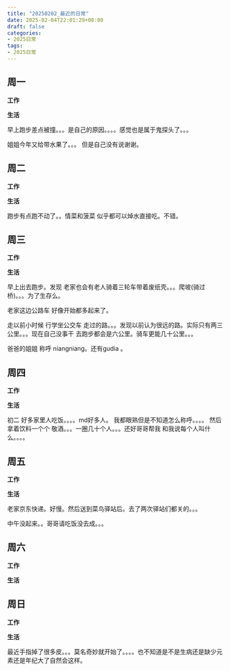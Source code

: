 ```yaml
---
title: "20250202_最近的日常"
date: 2025-02-04T22:01:29+08:00
draft: false
categories:
- 2025日常
tags:
- 2025日常
---
```



## 周一

**工作**



**生活**

早上跑步差点被撞。。。是自己的原因。。。。感觉也是属于鬼探头了。。。

姐姐今年又给带水果了。。。 但是自己没有说谢谢。

## 周二

**工作**



**生活**

跑步有点跑不动了。。情菜和菠菜 似乎都可以焯水直接吃。不错。

## 周三


**工作**



**生活**

早上出去跑步。发现 老家也会有老人骑着三轮车带着废纸壳。。。爬坡(骑过桥)。。。为了生存么。

老家这边公路车 好像开始都多起来了。

走以前小时候 行学坐公交车 走过的路。。。发现以前认为很远的路。实际只有两三公里。。。现在自己没事干 去跑步都会是六公里。骑车更能几十公里。。。

爸爸的姐姐 称呼 niangniang。还有gudia 。

## 周四


**工作**



**生活**

初二 好多家里人吃饭。。。。md好多人。 我都眼熟但是不知道怎么称呼。。。。 然后拿着饮料一个个 敬酒。。。一圈几十个人。。。还好哥哥帮我 和我说每个人叫什么。。。。


## 周五


**工作**



**生活**

老家京东快递。好慢。然后送到菜鸟驿站后。去了两次驿站们都关的。。。 

中午没起来。。哥哥请吃饭没去成。。。

## 周六


**工作**



**生活**


## 周日


**工作**



**生活**

最近手指掉了很多皮。。。莫名奇妙就开始了。。。。也不知道是不是生病还是缺少元素还是年纪大了自然会这样。

